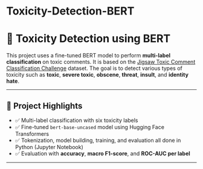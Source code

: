 # Toxicity-Detection-BERT
# 🧪 Toxicity Detection using BERT

This project uses a fine-tuned BERT model to perform **multi-label classification** on toxic comments. It is based on the [Jigsaw Toxic Comment Classification Challenge](https://www.kaggle.com/c/jigsaw-toxic-comment-classification-challenge) dataset. The goal is to detect various types of toxicity such as **toxic**, **severe toxic**, **obscene**, **threat**, **insult**, and **identity hate**.

---

## 📌 Project Highlights

- ✅ Multi-label classification with six toxicity labels  
- ✅ Fine-tuned `bert-base-uncased` model using Hugging Face Transformers  
- ✅ Tokenization, model building, training, and evaluation all done in Python (Jupyter Notebook)  
- ✅ Evaluation with **accuracy**, **macro F1-score**, and **ROC-AUC per label**

---



